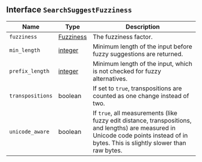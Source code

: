 ## Interface `SearchSuggestFuzziness`

| Name | Type | Description |
| - | - | - |
| `fuzziness` | [Fuzziness](./Fuzziness.md) | The fuzziness factor. |
| `min_length` | [integer](./integer.md) | Minimum length of the input before fuzzy suggestions are returned. |
| `prefix_length` | [integer](./integer.md) | Minimum length of the input, which is not checked for fuzzy alternatives. |
| `transpositions` | boolean | If set to `true`, transpositions are counted as one change instead of two. |
| `unicode_aware` | boolean | If `true`, all measurements (like fuzzy edit distance, transpositions, and lengths) are measured in Unicode code points instead of in bytes. This is slightly slower than raw bytes. |
